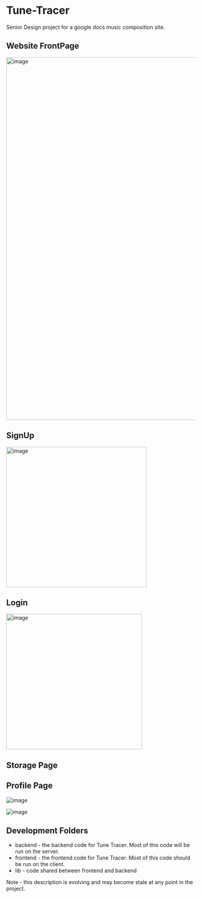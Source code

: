 # Tune-Tracer

Senior Design project for a google docs music composition site.

## Website FrontPage

<img width="965" alt="image" src="https://github.com/user-attachments/assets/ec49ddef-77f4-4055-b4fa-7e822848e9f5">

## SignUp

<img width="373" alt="image" src="https://github.com/user-attachments/assets/5743bc99-b66e-43a6-9aa8-b3c3d2c8da6d">

## Login

<img width="361" alt="image" src="https://github.com/user-attachments/assets/2e5cd0ad-e4dc-4b83-ad1b-6aae1109cac4">

## Storage Page



## Profile Page

![image](https://github.com/user-attachments/assets/3fa16886-c8f1-43a7-a8ea-9004252b6006)

![image](https://github.com/user-attachments/assets/290ddedb-a964-467f-8828-649dbce3f84f)


## Development Folders

* backend - the backend code for Tune Tracer. Most of this code will be run on the server.
* frontend - the frontend code for Tune Tracer. Most of this code should be run on the client.
* lib - code shared between frontend and backend

Note - this description is evolving and may become stale at any point in the project.
